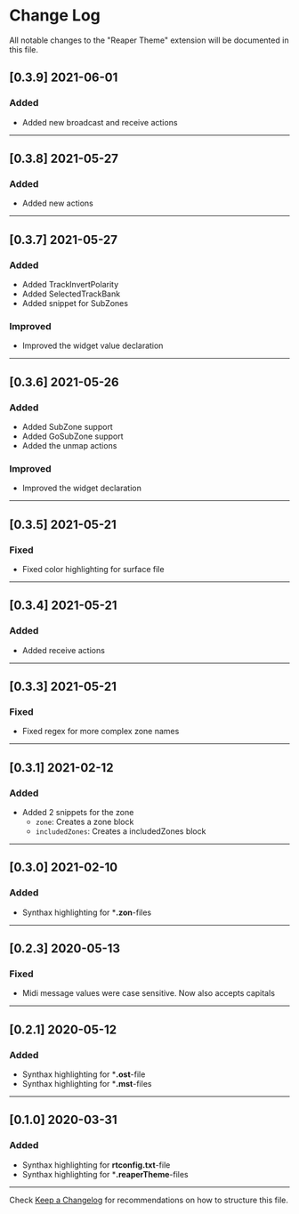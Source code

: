 # Change Log

All notable changes to the "Reaper Theme" extension will be documented in this file.

## [0.3.9] 2021-06-01

### Added
- Added new broadcast and receive actions

---
## [0.3.8] 2021-05-27

### Added
- Added new actions

---
## [0.3.7] 2021-05-27

### Added
- Added TrackInvertPolarity
- Added SelectedTrackBank
- Added snippet for SubZones

### Improved
- Improved the widget value declaration

---
## [0.3.6] 2021-05-26

### Added
- Added SubZone support
- Added GoSubZone support
- Added the unmap actions

### Improved
- Improved the widget declaration

---
## [0.3.5] 2021-05-21

### Fixed
- Fixed color highlighting for surface file

---
## [0.3.4] 2021-05-21

### Added
- Added receive actions

---
## [0.3.3] 2021-05-21

### Fixed
- Fixed regex for more complex zone names

---
## [0.3.1] 2021-02-12

### Added
- Added 2 snippets for the zone
  - `zone`: Creates a zone block
  - `includedZones`: Creates a includedZones block

---
## [0.3.0] 2021-02-10

### Added
- Synthax highlighting for ***.zon**-files

---
## [0.2.3] 2020-05-13

### Fixed
- Midi message values were case sensitive. Now also accepts capitals

---
## [0.2.1] 2020-05-12

### Added
- Synthax highlighting for ***.ost**-file
- Synthax highlighting for ***.mst**-files

---
## [0.1.0] 2020-03-31

### Added
- Synthax highlighting for **rtconfig.txt**-file
- Synthax highlighting for ***.reaperTheme**-files

---
Check [Keep a Changelog](http://keepachangelog.com/) for recommendations on how to structure this file.
